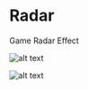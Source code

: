 # Radar
Game Radar Effect

![alt text](https://github.com/yoyoberenguer/Radar/blob/master/screenshot1.png)

![alt text](https://github.com/yoyoberenguer/Radar/blob/master/screenshot2.png)
